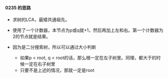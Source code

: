 #### 0235 的思路

- 求树的LCA，最矮共通祖先。
- 使用了一个计数器，本节点为p或q就+1，然后再加上左和右。第一个计数器为2的节点就是结果。

- 因为是二分搜索树，所以可以通过大小判断
  - 如果p < root, q < root的话，那么根一定在左子树里。同理，都大于的时候一定在右子树里
  - 只要不是上述的情况，那就一定是root
